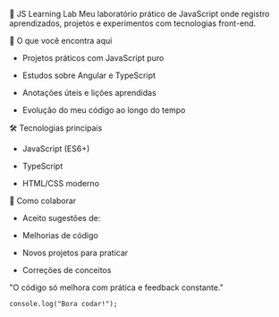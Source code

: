 📌 JS Learning Lab
Meu laboratório prático de JavaScript onde registro aprendizados, projetos e experimentos com tecnologias front-end.

🧪 O que você encontra aqui
- Projetos práticos com JavaScript puro

- Estudos sobre Angular e TypeScript

- Anotações úteis e lições aprendidas

- Evolução do meu código ao longo do tempo

🛠 Tecnologias principais
- JavaScript (ES6+)

- TypeScript

- HTML/CSS moderno

🤝 Como colaborar
- Aceito sugestões de:

- Melhorias de código

- Novos projetos para praticar

- Correções de conceitos

"O código só melhora com prática e feedback constante."

`
console.log("Bora codar!"); 
`
